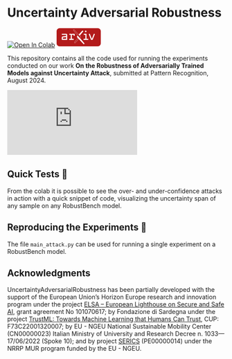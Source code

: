 # Uncertainty Adversarial Robustness
[![Open In Colab](https://colab.research.google.com/assets/colab-badge.svg)](https://colab.research.google.com/drive/1vVbEmkDVWsgPJMSMEnc_aBqPn6P7YrkG?usp=sharing)
[![Arxiv](https://github.com/EmanueleLedda97/UncertaintyAdversarialRobustness/blob/code_refactoring/arxive_button.svg)](https://arxiv.org/)

This repository contains all the code used for running the experiments conducted on our work **On the Robustness of Adversarially Trained Models against Uncertainty Attack**, submitted at Pattern Recognition, August 2024.

![graphical abstract](https://github.com/EmanueleLedda97/UncertaintyAdversarialRobustness/blob/code_refactoring/graphical_abstract.pdf)

## Quick Tests :test_tube:
From the colab it is possible to see the over- and under-confidence attacks in action with a quick snippet of code, visualizing the uncertainty span of any sample on any RobustBench model.

## Reproducing the Experiments :microscope:
The file `main_attack.py` can be used for running a single experiment on a RobustBench model.

## Acknowledgments
UncertaintyAdversarialRobustness has been partially developed with the support of the European Union’s Horizon Europe research and innovation program under the project [ELSA – European Lighthouse on Secure and Safe AI](https://elsa-ai.eu), grant agreement No 101070617; by Fondazione di Sardegna under the project [TrustML: Towards Machine Learning that Humans Can Trust](https://sites.unica.it/pralab/trustml/?lang=it), CUP: F73C22001320007; by EU - NGEU National Sustainable Mobility Center (CN00000023) Italian Ministry of University and Research Decree n. 1033—17/06/2022 (Spoke 10); and by project [SERICS](https://serics.eu/) (PE00000014) under the NRRP MUR program funded by the EU - NGEU.
